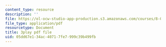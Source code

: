 ```yaml
---
content_type: resource
description: ''
file: https://ol-ocw-studio-app-production.s3.amazonaws.com/courses/8-06-quantum-physics-iii-spring-2018/05dd67e134ac40717fe7999c39b499fb_BiLtNbncW8o.pdf
file_type: application/pdf
resourcetype: Document
title: 3play pdf file
uid: 05dd67e1-34ac-4071-7fe7-999c39b499fb
---
```

